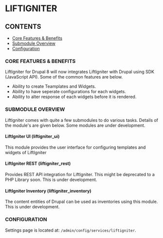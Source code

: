 # LIFTIGNITER

## CONTENTS

 - [Core Features & Benefits](#core-features--benefits)
 - [Submodule Overview](#submodule-overview)
 - [Configuration](#configuration)
 
### CORE FEATURES & BENEFITS

LiftIgniter for Drupal 8 will now integrates LiftIgniter with Drupal using
SDK (JavaScript API). Some of the common features are below.
 - Ability to create Teamplates and Widgets.
 - Ability to have seperate configurations for each widgets.
 - Ability to alter response of each widgets before it is rendered.

### SUBMODULE OVERVIEW

LiftIgniter comes with quite a few submodules to do various tasks. Details 
of the module's are given below. Some modules are under development.

#### LiftIgniter UI (liftigniter_ui)

This module provides the user interface for configuring templates and
widgets of LiftIgniter

#### LiftIgniter REST (liftigniter_rest)

Provides REST API integration for LiftIgniter. This might be deprecated
to a PHP Library soon. This is under development.

#### LiftIgniter Inventory (liftigniter_inventory)

The content entities of Drupal can be used as inventories using this module.
This is under development.

### CONFIGURATION

Settings page is located at: `/admin/config/services/liftigniter`.
